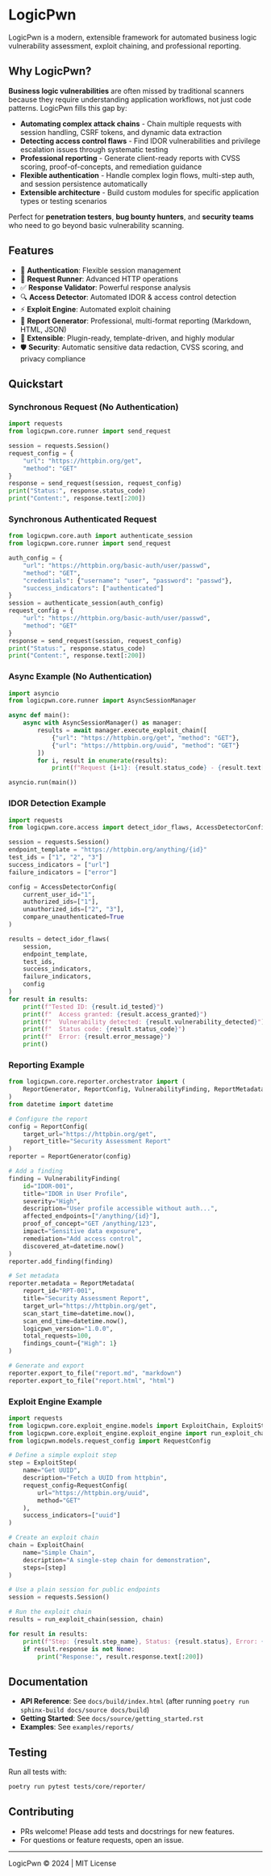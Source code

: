 # LogicPwn

LogicPwn is a modern, extensible framework for automated business logic vulnerability assessment, exploit chaining, and professional reporting.

## Why LogicPwn?

**Business logic vulnerabilities** are often missed by traditional scanners because they require understanding application workflows, not just code patterns. LogicPwn fills this gap by:

- **Automating complex attack chains** - Chain multiple requests with session handling, CSRF tokens, and dynamic data extraction
- **Detecting access control flaws** - Find IDOR vulnerabilities and privilege escalation issues through systematic testing
- **Professional reporting** - Generate client-ready reports with CVSS scoring, proof-of-concepts, and remediation guidance
- **Flexible authentication** - Handle complex login flows, multi-step auth, and session persistence automatically
- **Extensible architecture** - Build custom modules for specific application types or testing scenarios

Perfect for **penetration testers**, **bug bounty hunters**, and **security teams** who need to go beyond basic vulnerability scanning.


## Features
- 🔐 **Authentication**: Flexible session management
- 🚀 **Request Runner**: Advanced HTTP operations
- ✅ **Response Validator**: Powerful response analysis
- 🔍 **Access Detector**: Automated IDOR & access control detection
- ⚡ **Exploit Engine**: Automated exploit chaining
- 📄 **Report Generator**: Professional, multi-format reporting (Markdown, HTML, JSON)
- 🧩 **Extensible**: Plugin-ready, template-driven, and highly modular
- 🛡️ **Security**: Automatic sensitive data redaction, CVSS scoring, and privacy compliance

## Quickstart

### Synchronous Request (No Authentication)
```python
import requests
from logicpwn.core.runner import send_request

session = requests.Session()
request_config = {
    "url": "https://httpbin.org/get",
    "method": "GET"
}
response = send_request(session, request_config)
print("Status:", response.status_code)
print("Content:", response.text[:200])
```

### Synchronous Authenticated Request
```python
from logicpwn.core.auth import authenticate_session
from logicpwn.core.runner import send_request

auth_config = {
    "url": "https://httpbin.org/basic-auth/user/passwd",
    "method": "GET",
    "credentials": {"username": "user", "password": "passwd"},
    "success_indicators": ["authenticated"]
}
session = authenticate_session(auth_config)
request_config = {
    "url": "https://httpbin.org/basic-auth/user/passwd",
    "method": "GET"
}
response = send_request(session, request_config)
print("Status:", response.status_code)
print("Content:", response.text[:200])
```

### Async Example (No Authentication)
```python
import asyncio
from logicpwn.core.runner import AsyncSessionManager

async def main():
    async with AsyncSessionManager() as manager:
        results = await manager.execute_exploit_chain([
            {"url": "https://httpbin.org/get", "method": "GET"},
            {"url": "https://httpbin.org/uuid", "method": "GET"}
        ])
        for i, result in enumerate(results):
            print(f"Request {i+1}: {result.status_code} - {result.text[:100]}")

asyncio.run(main())
```

### IDOR Detection Example
```python
import requests
from logicpwn.core.access import detect_idor_flaws, AccessDetectorConfig

session = requests.Session()
endpoint_template = "https://httpbin.org/anything/{id}"
test_ids = ["1", "2", "3"]
success_indicators = ["url"]
failure_indicators = ["error"]

config = AccessDetectorConfig(
    current_user_id="1",
    authorized_ids=["1"],
    unauthorized_ids=["2", "3"],
    compare_unauthenticated=True
)

results = detect_idor_flaws(
    session,
    endpoint_template,
    test_ids,
    success_indicators,
    failure_indicators,
    config
)
for result in results:
    print(f"Tested ID: {result.id_tested}")
    print(f"  Access granted: {result.access_granted}")
    print(f"  Vulnerability detected: {result.vulnerability_detected}")
    print(f"  Status code: {result.status_code}")
    print(f"  Error: {result.error_message}")
    print()
```

### Reporting Example
```python
from logicpwn.core.reporter.orchestrator import (
    ReportGenerator, ReportConfig, VulnerabilityFinding, ReportMetadata
)
from datetime import datetime

# Configure the report
config = ReportConfig(
    target_url="https://httpbin.org/get",
    report_title="Security Assessment Report"
)
reporter = ReportGenerator(config)

# Add a finding
finding = VulnerabilityFinding(
    id="IDOR-001",
    title="IDOR in User Profile",
    severity="High",
    description="User profile accessible without auth...",
    affected_endpoints=["/anything/{id}"],
    proof_of_concept="GET /anything/123",
    impact="Sensitive data exposure",
    remediation="Add access control",
    discovered_at=datetime.now()
)
reporter.add_finding(finding)

# Set metadata
reporter.metadata = ReportMetadata(
    report_id="RPT-001",
    title="Security Assessment Report",
    target_url="https://httpbin.org/get",
    scan_start_time=datetime.now(),
    scan_end_time=datetime.now(),
    logicpwn_version="1.0.0",
    total_requests=100,
    findings_count={"High": 1}
)

# Generate and export
reporter.export_to_file("report.md", "markdown")
reporter.export_to_file("report.html", "html")
```

### Exploit Engine Example
```python
import requests
from logicpwn.core.exploit_engine.models import ExploitChain, ExploitStep
from logicpwn.core.exploit_engine.exploit_engine import run_exploit_chain
from logicpwn.models.request_config import RequestConfig

# Define a simple exploit step
step = ExploitStep(
    name="Get UUID",
    description="Fetch a UUID from httpbin",
    request_config=RequestConfig(
        url="https://httpbin.org/uuid",
        method="GET"
    ),
    success_indicators=["uuid"]
)

# Create an exploit chain
chain = ExploitChain(
    name="Simple Chain",
    description="A single-step chain for demonstration",
    steps=[step]
)

# Use a plain session for public endpoints
session = requests.Session()

# Run the exploit chain
results = run_exploit_chain(session, chain)

for result in results:
    print(f"Step: {result.step_name}, Status: {result.status}, Error: {result.error_message}")
    if result.response is not None:
        print("Response:", result.response.text[:200])
```

## Documentation
- **API Reference**: See `docs/build/index.html` (after running `poetry run sphinx-build docs/source docs/build`)
- **Getting Started**: See `docs/source/getting_started.rst`
- **Examples**: See `examples/reports/`

## Testing
Run all tests with:
```sh
poetry run pytest tests/core/reporter/
```

## Contributing
- PRs welcome! Please add tests and docstrings for new features.
- For questions or feature requests, open an issue.

---
LogicPwn © 2024 | MIT License